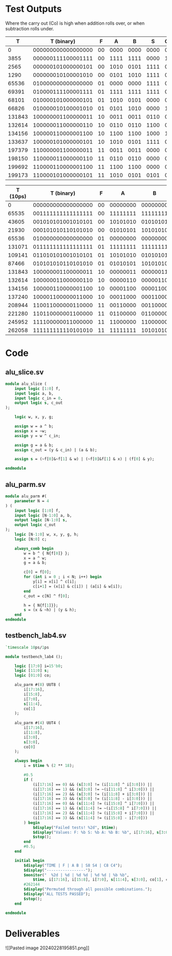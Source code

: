 # Test Outputs

Where the carry out (Co) is high when addition rolls over, or when subtraction rolls under.

| T        | T (binary)           | F    | A      | B      | S      | Co  |
| -------- | -------------------- | ---- | ------ | ------ | ------ | --- |
| $0$      | $000000000000000000$ | $00$ | $0000$ | $0000$ | $0000$ | $0$ |
| $3855$   | $000000111100001111$ | $00$ | $1111$ | $1111$ | $0000$ | $1$ |
| $2565$   | $000000101000000101$ | $00$ | $1010$ | $0101$ | $1111$ | $0$ |
| $1290$   | $000000010100001010$ | $00$ | $0101$ | $1010$ | $1111$ | $0$ |
| $65536$  | $010000000000000000$ | $01$ | $0000$ | $0000$ | $1111$ | $0$ |
| $69391$  | $010000111100001111$ | $01$ | $1111$ | $1111$ | $1111$ | $0$ |
| $68101$  | $010000101000000101$ | $01$ | $1010$ | $0101$ | $0000$ | $0$ |
| $66826$  | $010000010100001010$ | $01$ | $0101$ | $1010$ | $0000$ | $1$ |
| $131843$ | $100000001100000011$ | $10$ | $0011$ | $0011$ | $0110$ | $0$ |
| $132614$ | $100000011000000110$ | $10$ | $0110$ | $0110$ | $1100$ | $0$ |
| $134156$ | $100000110000001100$ | $10$ | $1100$ | $1100$ | $1000$ | $1$ |
| $133637$ | $100000101000000101$ | $10$ | $1010$ | $0101$ | $1111$ | $0$ |
| $197379$ | $110000001100000011$ | $11$ | $0011$ | $0011$ | $0000$ | $0$ |
| $198150$ | $110000011000000110$ | $11$ | $0110$ | $0110$ | $0000$ | $0$ |
| $199692$ | $110000110000001100$ | $11$ | $1100$ | $1100$ | $0000$ | $0$ |
| $199173$ | $110000101000000101$ | $11$ | $1010$ | $0101$ | $0101$ | $0$ |

| T (10ps) | T (binary)           | F    | A          | B          | S          | Co  |
| -------- | -------------------- | ---- | ---------- | ---------- | ---------- | --- |
| $0$      | $000000000000000000$ | $00$ | $00000000$ | $00000000$ | $00000000$ | $0$ |
| $65535$  | $001111111111111111$ | $00$ | $11111111$ | $11111111$ | $00000000$ | $1$ |
| $43605$  | $001010101001010101$ | $00$ | $10101010$ | $01010101$ | $11111111$ | $0$ |
| $21930$  | $000101010110101010$ | $00$ | $01010101$ | $10101010$ | $11111111$ | $0$ |
| $65536$  | $010000000000000000$ | $01$ | $00000000$ | $00000000$ | $11111111$ | $0$ |
| $131071$ | $011111111111111111$ | $01$ | $11111111$ | $11111111$ | $11111111$ | $0$ |
| $109141$ | $011010101001010101$ | $01$ | $10101010$ | $01010101$ | $00000000$ | $0$ |
| $87466$  | $010101010110101010$ | $01$ | $01010101$ | $10101010$ | $00000000$ | $1$ |
| $131843$ | $100000001100000011$ | $10$ | $00000011$ | $00000011$ | $00000110$ | $0$ |
| $132614$ | $100000011000000110$ | $10$ | $00000110$ | $00000110$ | $00001100$ | $0$ |
| $134156$ | $100000110000001100$ | $10$ | $00001100$ | $00001100$ | $00011000$ | $0$ |
| $137240$ | $100001100000011000$ | $10$ | $00011000$ | $00011000$ | $00110000$ | $0$ |
| $208944$ | $110011000000110000$ | $11$ | $00110000$ | $00110000$ | $00000000$ | $0$ |
| $221280$ | $110110000001100000$ | $11$ | $01100000$ | $01100000$ | $00000000$ | $0$ |
| $245952$ | $111100000011000000$ | $11$ | $11000000$ | $11000000$ | $00000000$ | $0$ |
| $262058$ | $111111111110101010$ | $11$ | $11111111$ | $10101010$ | $01010101$ | $0$ |

# Code

## alu_slice.sv

```systemverilog
module alu_slice (
    input logic [1:0] f,
    input logic a, b,
    input logic c_in = 0,
    output logic s, c_out
);

    logic w, x, y, g;

    assign w = a ^ b;
    assign x = ~w;
    assign y = w ^ c_in;

    assign g = a & b;
    assign c_out = (y & c_in) | (a & b);

    assign s = (~f[0]&~f[1] & w) | (~f[0]&f[1] & x) | (f[0] & y);

endmodule
```

## alu_parm.sv

```systemverilog
module alu_parm #(
    parameter N = 4
) (
    input logic [1:0] f,
    input logic [N-1:0] a, b,
    output logic [N-1:0] s,
    output logic c_out
);
    logic [N-1:0] w, x, y, g, h;
    logic [N:0] c;

    always_comb begin
        w = b ^ { N{f[0]} };
        x = a ^ w;
        g = a & b;

        c[0] = f[0];
        for (int i = 0 ; i < N; i++) begin
            y[i] = x[i] ^ c[i];
            c[i+1] = (x[i] & c[i]) | (a[i] & w[i]);
        end
        c_out = c[N] ^ f[0];

        h = { N{f[1]}};
        s = (x & ~h) | (y & h);
    end
endmodule
```

## testbench_lab4.sv

```systemverilog
`timescale 10ps/1ps

module testbench_lab4 ();

    logic [17:0] i=15'b0;
    logic [11:0] s;
    logic [01:0] co;

    alu_parm #(8) UUT8 (
        i[17:16],
        i[15:8],
        i[7:0],
        s[11:4],
        co[1]
    );
    
    alu_parm #(4) UUT4 (
        i[17:16],
        i[11:8],
        i[3:0],
        s[3:0],
        co[0]
    );

    always begin
        i = $time % (2 ** 18);

        #0.5
        if (
            (i[17:16] == 0) && (s[3:0] != (i[11:8] ^ i[3:0])) ||
            (i[17:16] == 1) && (s[3:0] != ~(i[11:8] ^ i[3:0])) ||
            (i[17:16] == 2) && (s[3:0] != (i[11:8] + i[3:0])) ||
            (i[17:16] == 3) && (s[3:0] != (i[11:8] - i[3:0])) ||
            (i[17:16] == 0) && (s[11:4] != (i[15:8] ^ i[7:0])) ||
            (i[17:16] == 1) && (s[11:4] != ~(i[15:8] ^ i[7:0])) ||
            (i[17:16] == 2) && (s[11:4] != (i[15:8] + i[7:0])) ||
            (i[17:16] == 3) && (s[11:4] != (i[15:8] - i[7:0]))
        ) begin
            $display("Failed tests! %2d", $time);
            $display("Values: F: %b S: %b A: %b B: %b", i[17:16], s[3:0], i[11:8], i[3:0]);
            $stop();
        end
        #0.5;
    end

    initial begin
        $display("TIME | F | A B | S8 S4 | C8 C4");
        $display("-----------------");
        $monitor("  %2d | %d | %d %d | %d %d | %b %b",
            $time, i[17:16], i[15:8], i[7:0], s[11:4], s[3:0], co[1], co[0]);
        #262144
        $display("Permuted through all possible combinations.");
        $display("ALL TESTS PASSED");
        $stop();
    end

endmodule
```

# Deliverables

![[Pasted image 20240228195851.png]]